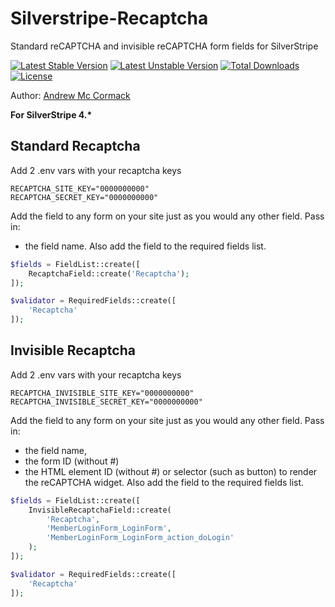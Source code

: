 # Silverstripe-Recaptcha
Standard reCAPTCHA and invisible reCAPTCHA form fields for SilverStripe

[![Latest Stable Version](https://poser.pugx.org/cyber-duck/silverstripe-recaptcha/v/stable)](https://packagist.org/packages/cyber-duck/silverstripe-recaptcha)
[![Latest Unstable Version](https://poser.pugx.org/cyber-duck/silverstripe-recaptcha/v/unstable)](https://packagist.org/packages/cyber-duck/silverstripe-recaptcha)
[![Total Downloads](https://poser.pugx.org/cyber-duck/silverstripe-recaptcha/downloads)](https://packagist.org/packages/cyber-duck/silverstripe-recaptcha)
[![License](https://poser.pugx.org/cyber-duck/silverstripe-recaptcha/license)](https://packagist.org/packages/cyber-duck/silverstripe-recaptcha)

Author: [Andrew Mc Cormack](https://github.com/Andrew-Mc-Cormack)

__For SilverStripe 4.*__

## Standard Recaptcha

Add 2 .env vars with your recaptcha keys

```
RECAPTCHA_SITE_KEY="0000000000"
RECAPTCHA_SECRET_KEY="0000000000"
```

Add the field to any form on your site just as you would any other field.
Pass in: 
- the field name.
Also add the field to the required fields list.

```php
$fields = FieldList::create([
	RecaptchaField::create('Recaptcha');
]);

$validator = RequiredFields::create([
    'Recaptcha'
]);
```

## Invisible Recaptcha

Add 2 .env vars with your recaptcha keys

```
RECAPTCHA_INVISIBLE_SITE_KEY="0000000000"
RECAPTCHA_INVISIBLE_SECRET_KEY="0000000000"
```

Add the field to any form on your site just as you would any other field.
Pass in: 
- the field name, 
- the form ID (without #)
- the HTML element ID (without #) or selector (such as button) to render the reCAPTCHA widget.
Also add the field to the required fields list.

```php
$fields = FieldList::create([
	InvisibleRecaptchaField::create(
	    'Recaptcha', 
	    'MemberLoginForm_LoginForm',
	    'MemberLoginForm_LoginForm_action_doLogin'
	);
]);

$validator = RequiredFields::create([
    'Recaptcha'
]);
```
